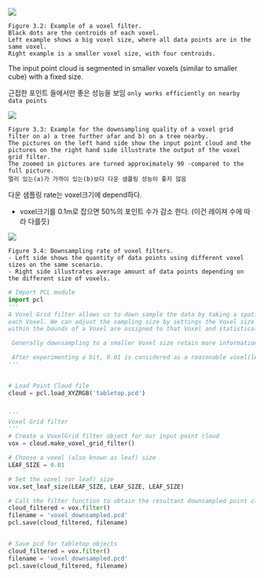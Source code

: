 ![](https://i.imgur.com/giosTpW.png)

```
Figure 3.2: Example of a voxel filter.
Black dots are the centroids of each voxel.
Left example shows a big voxel size, where all data points are in the same voxel.
Right example is a smaller voxel size, with four centroids.
```


The input point cloud is segmented in smaller voxels (similar to smaller cube) with a fixed size.

근접한 포인트 들에서만 좋은 성능을 보임 `only works efficiently on nearby data points`

![](blob:https://imgur.com/c3a955c3-01fe-4850-aff8-8c88f5653b03)
```
Figure 3.3: Example for the downsampling quality of a voxel grid filter on a) a tree further afar and b) on a tree nearby.
The pictures on the left hand side show the input point cloud and the pictures on the right hand side illustrate the output of the voxel grid filter.
The zoomed in pictures are turned approximately 90 ◦compared to the full picture.
멀리 있는(a)가 가까이 있는(b)보다 다운 샘플링 성능이 좋지 않음
```

다운 샘플링 rate는 voxel크기에 depend하다.
- voxel크기를 0.1m로 잡으면 50%의 포인트 수가 감소 한다. (이건 레이져 수에 따라 다를듯)

![](https://i.imgur.com/BMFmPzv.png)
```
Figure 3.4: Downsampling rate of voxel filters.
- Left side shows the quantity of data points using different voxel sizes on the same scenario.
- Right side illustrates average amount of data points depending on the different size of voxels.
```

```python
# Import PCL module
import pcl
'''
A Voxel Grid filter allows us to down sample the data by taking a spatial average of the points in the could confined by
each Voxel. We can adjust the sampling size by settings the Voxel size along each dimension. The set of points which lie
within the bounds of a Voxel are assigned to that Voxel and statistically combined into one output point.

 Generally downsampling to a smaller Voxel size retain more information about the original point cloud.

 After experimenting a bit, 0.01 is considered as a reasonable voxel(leaf) size for the tabletop.pcd data set.
'''


# Load Point Cloud file
cloud = pcl.load_XYZRGB('tabletop.pcd')


'''
Voxel Grid filter
'''
# Create a VoxelGrid filter object for our input point cloud
vox = cloud.make_voxel_grid_filter()

# Choose a voxel (also known as leaf) size
LEAF_SIZE = 0.01

# Set the voxel (or leaf) size
vox.set_leaf_size(LEAF_SIZE, LEAF_SIZE, LEAF_SIZE)

# Call the filter function to obtain the resultant downsampled point cloud
cloud_filtered = vox.filter()
filename = 'voxel_downsampled.pcd'
pcl.save(cloud_filtered, filename)


# Save pcd for tabletop objects
cloud_filtered = vox.filter()
filename = 'voxel_downsampled.pcd'
pcl.save(cloud_filtered, filename)
```

